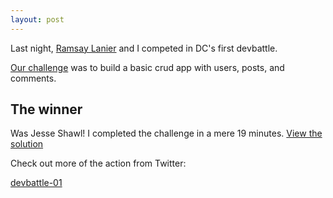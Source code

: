 ```yaml
---
layout: post
---
```


Last night, [Ramsay Lanier](https://twitter.com/verybadhello) and I competed in DC's first devbattle.


[Our challenge](https://github.com/jshawl/devbattle/blob/114be3a62ead6fa977bd40b0bd39e76ab62a7df5/01-rails-vs-meteor/readme.md) was to build a basic crud app with users, posts, and comments.

## The winner

Was Jesse Shawl! I completed the challenge in a mere 19 minutes. [View the solution](https://github.com/jshawl/devbattle-01-rails)

Check out more of the action from Twitter:

<a class="twitter-timeline" href="https://twitter.com/jshawl/timelines/524904654074028032" data-widget-id="524911319061757952">devbattle-01</a>
<script>!function(d,s,id){var js,fjs=d.getElementsByTagName(s)[0],p=/^http:/.test(d.location)?'http':'https';if(!d.getElementById(id)){js=d.createElement(s);js.id=id;js.src=p+"://platform.twitter.com/widgets.js";fjs.parentNode.insertBefore(js,fjs);}}(document,"script","twitter-wjs");</script>

